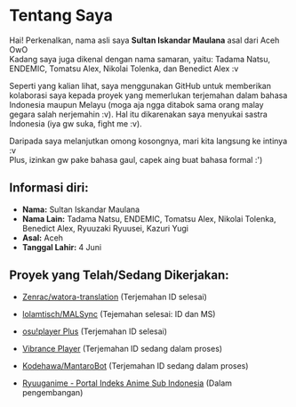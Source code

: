 # Tentang Saya

Hai! Perkenalkan, nama asli saya **Sultan Iskandar Maulana** asal dari Aceh OwO  
Kadang saya juga dikenal dengan nama samaran, yaitu: Tadama Natsu, ENDEMIC, Tomatsu Alex, Nikolai Tolenka, dan Benedict Alex :v

Seperti yang kalian lihat, saya menggunakan GitHub untuk memberikan kolaborasi saya kepada proyek yang memerlukan terjemahan dalam bahasa Indonesia maupun Melayu (moga aja ngga ditabok sama orang malay gegara salah nerjemahin :v). Hal itu dikarenakan saya menyukai sastra Indonesia (iya gw suka, fight me :v).

Daripada saya melanjutkan omong kosongnya, mari kita langsung ke intinya :v  
Plus, izinkan gw pake bahasa gaul, capek aing buat bahasa formal :')

## Informasi diri:

*   **Nama:** Sultan Iskandar Maulana
*   **Nama Lain:** Tadama Natsu, ENDEMIC, Tomatsu Alex, Nikolai Tolenka, Benedict Alex, Ryuuzaki Ryuusei, Kazuri Yugi
*   **Asal:** Aceh
*   **Tanggal Lahir:** 4 Juni

## Proyek yang Telah/Sedang Dikerjakan:

*   [Zenrac/watora-translation](https://github.com/Zenrac/watora-translation) (Terjemahan ID selesai)
*   [lolamtisch/MALSync](https://github.com/lolamtisch/MALSync) (Tejemahan selesai: ID dan MS)
*   [osu!player Plus](https://osu.ppy.sh/community/forums/topics/660418) (Terjemahan ID selesai)
  
*   [Vibrance Player](https://osu.ppy.sh/community/forums/topics/362072) (Terjemahan ID sedang dalam proses)
*   [Kodehawa/MantaroBot](https://github.com/Kodehawa/MantaroBot) (Terjemahan ID sedang dalam proses)
  
*   [Ryuuganime - Portal Indeks Anime Sub Indonesia](https://ryuuganime.blogspot.com) (Dalam pengembangan)
